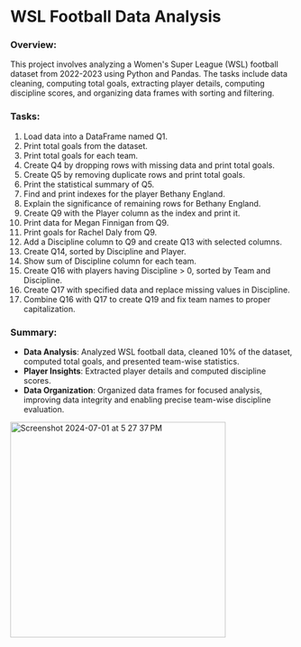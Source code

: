 # WSL Football Data Analysis

### Overview:

This project involves analyzing a Women's Super League (WSL) football dataset from 2022-2023 using Python and Pandas. The tasks include data cleaning, computing total goals, extracting player details, computing discipline scores, and organizing data frames with sorting and filtering.

### Tasks:

1. Load data into a DataFrame named Q1.
2. Print total goals from the dataset.
3. Print total goals for each team.
4. Create Q4 by dropping rows with missing data and print total goals.
5. Create Q5 by removing duplicate rows and print total goals.
6. Print the statistical summary of Q5.
7. Find and print indexes for the player Bethany England.
8. Explain the significance of remaining rows for Bethany England.
9. Create Q9 with the Player column as the index and print it.
10. Print data for Megan Finnigan from Q9.
11. Print goals for Rachel Daly from Q9.
12. Add a Discipline column to Q9 and create Q13 with selected columns.
13. Create Q14, sorted by Discipline and Player.
14. Show sum of Discipline column for each team.
15. Create Q16 with players having Discipline > 0, sorted by Team and Discipline.
16. Create Q17 with specified data and replace missing values in Discipline.
17. Combine Q16 with Q17 to create Q19 and fix team names to proper capitalization.

### Summary:

- **Data Analysis**: Analyzed WSL football data, cleaned 10% of the dataset, computed total goals, and presented team-wise statistics.
- **Player Insights**: Extracted player details and computed discipline scores.
- **Data Organization**: Organized data frames for focused analysis, improving data integrity and enabling precise team-wise discipline evaluation.


<img width="382" alt="Screenshot 2024-07-01 at 5 27 37 PM" src="https://github.com/pranjalshrestha/Data_Manipulation_Project/assets/135492582/3b2e59d8-ac6d-4d62-81f0-324890f3a94b">
